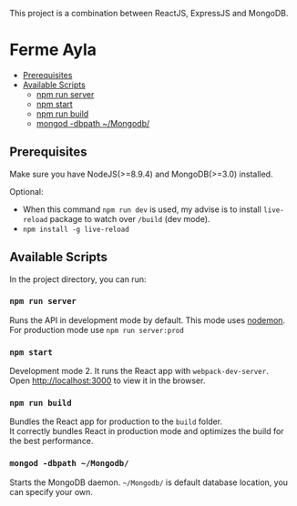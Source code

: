 This project is a combination between ReactJS, ExpressJS and MongoDB.

# Ferme Ayla


- [Prerequisites](#prerequisites)
- [Available Scripts](#available-scripts)
  - [npm run server](#npm-server)
  - [npm start](#npm-start)
  - [npm run build](#npm-run-build)
  - [mongod -dbpath ~/Mongodb/](#mongod--dbpath-~/Mongodb/)


## Prerequisites

Make sure you have NodeJS(>=8.9.4) and MongoDB(>=3.0) installed.<br>

Optional:
  - When this command `npm run dev` is used, my advise is to install `live-reload` package to watch over `/build` (dev mode).
  - `npm install -g live-reload`<br>

## Available Scripts

In the project directory, you can run:

### `npm run server`

Runs the API in development mode by default. This mode uses [nodemon](https://www.npmjs.com/package/nodemon).<br>
For production mode use `npm run server:prod`

### `npm start`

Development mode 2. It runs the React app with `webpack-dev-server`.<br>
Open [http://localhost:3000](http://localhost:3000) to view it in the browser.

### `npm run build`

Bundles the React app for production to the `build` folder.<br>
It correctly bundles React in production mode and optimizes the build for the best performance.

### `mongod -dbpath ~/Mongodb/`

Starts the MongoDB daemon. `~/Mongodb/` is default database location, you can specify your own.<br>
